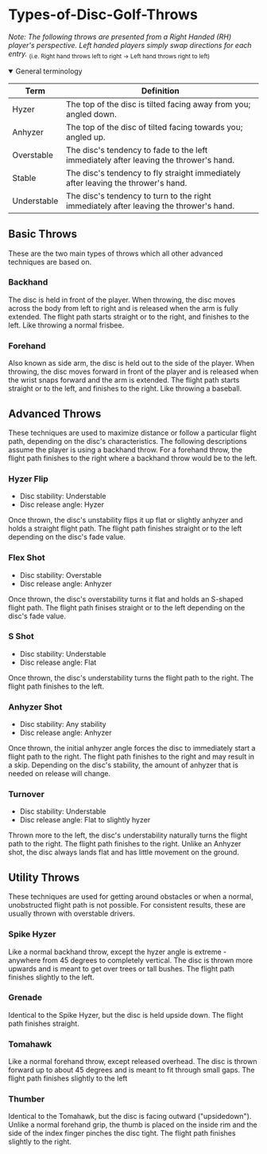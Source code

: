 # Types-of-Disc-Golf-Throws
*Note: The following throws are presented from a Right Handed (RH) player's perspective. Left handed players simply swap directions for each entry.*
<sub> (i.e. Right hand throws left to right -> Left hand throws right to left) </sub>
<details open> 
  <summary> General terminology</summary>
  
  | Term | Definition |
  |------|------------|
  | Hyzer | The top of the disc is tilted facing away from you; angled down. |
  | Anhyzer | The top of the disc of tilted facing towards you; angled up. |
  | Overstable | The disc's tendency to fade to the left immediately after leaving the thrower's hand.  |
  | Stable | The disc's tendency to fly straight immediately after leaving the thrower's hand. |
  | Understable | The disc's tendency to turn to the right immediately after leaving the thrower's hand. |
</details> 

## Basic Throws 
These are the two main types of throws which all other advanced techniques are based on. 
### Backhand 
The disc is held in front of the player. When throwing, the disc moves across the body from left to right and is released when the arm is fully extended. The flight path starts straight or to the right, and finishes to the left. Like throwing a normal frisbee.
### Forehand 
Also known as side arm, the disc is held out to the side of the player. When throwing, the disc moves forward in front of the player and is released when the wrist snaps forward and the arm is extended. The flight path starts straight or to the left, and finishes to the right. Like throwing a baseball.
  
## Advanced Throws
These techniques are used to maximize distance or follow a particular flight path, depending on the disc's characteristics. The following descriptions assume the player is using a backhand throw. For a forehand throw, the flight path finishes to the right where a backhand throw would be to the left. 
### Hyzer Flip
- Disc stability: Understable
- Disc release angle: Hyzer

Once thrown, the disc's unstability flips it up flat or slightly anhyzer and holds a straight flight path. The flight path finishes straight or to the left depending on the disc's fade value.
### Flex Shot
- Disc stability: Overstable
- Disc release angle: Anhyzer

Once thrown, the disc's overstability turns it flat and holds an S-shaped flight path. The flight path finises straight or to the left depending on the disc's fade value. 
### S Shot
- Disc stability: Understable
- Disc release angle: Flat

Once thrown, the disc's understability turns the flight path to the right. The flight path finishes to the left.
### Anhyzer Shot
- Disc stability: Any stability
- Disc release angle: Anhyzer

Once thrown, the initial anhyzer angle forces the disc to immediately start a flight path to the right. The flight path finishes to the right and may result in a skip. Depending on the disc's stability, the amount of anhyzer that is needed on release will change. 
### Turnover
- Disc stability: Understable
- Disc release angle: Flat to slightly hyzer

Thrown more to the left, the disc's understability naturally turns the flight path to the right. The flight path finishes to the right. Unlike an Anhyzer shot, the disc always lands flat and has little movement on the ground.


## Utility Throws
These techniques are used for getting around obstacles or when a normal, unobstructed flight path is not possible. For consistent results, these are usually thrown with overstable drivers. 
### Spike Hyzer
Like a normal backhand throw, except the hyzer angle is extreme - anywhere from 45 degrees to completely vertical. The disc is thrown more upwards and is meant to get over trees or tall bushes. The flight path finishes slightly to the left.
### Grenade
Identical to the Spike Hyzer, but the disc is held upside down. The flight path finishes straight.
### Tomahawk
Like a normal forehand throw, except released overhead. The disc is thrown forward up to about 45 degrees and is meant to fit through small gaps. The flight path finishes slightly to the left
### Thumber
Identical to the Tomahawk, but the disc is facing outward ("upsidedown"). Unlike a normal forehand grip, the thumb is placed on the inside rim and the side of the index finger pinches the disc tight. The flight path finishes slightly to the right. 
